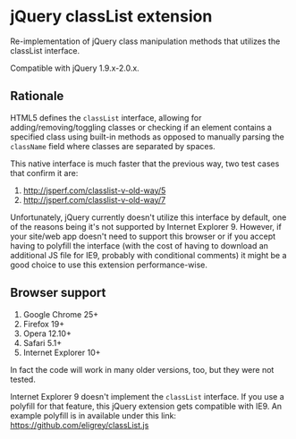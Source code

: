 jQuery classList extension
==================================================

Re-implementation of jQuery class manipulation methods that utilizes the classList interface.

Compatible with jQuery 1.9.x-2.0.x.

Rationale
--------------------------------------

HTML5 defines the `classList` interface, allowing for adding/removing/toggling classes or checking if an element
contains a specified class using built-in methods as opposed to manually parsing the `className` field where
classes are separated by spaces.

This native interface is much faster that the previous way, two test cases that confirm it are:

1. http://jsperf.com/classlist-v-old-way/5
2. http://jsperf.com/classlist-v-old-way/7

Unfortunately, jQuery currently doesn't utilize this interface by default, one of the reasons being it's
not supported by Internet Explorer 9. However, if your site/web app doesn't need to support this browser
or if you accept having to polyfill the interface (with the cost of having to download an additional JS file
for IE9, probably with conditional comments) it might be a good choice to use this extension performance-wise.

Browser support
--------------------------------------

1. Google Chrome 25+
2. Firefox 19+
3. Opera 12.10+
4. Safari 5.1+
2. Internet Explorer 10+

In fact the code will work in many older versions, too, but they were not tested.

Internet Explorer 9 doesn't implement the `classList` interface. If you use a polyfill for that feature,
this jQuery extension gets compatible with IE9. An example polyfill is in available under this link:
https://github.com/eligrey/classList.js

